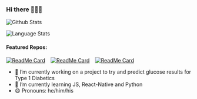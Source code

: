 ### Hi there 👋👋👋
![Github Stats](https://github-readme-stats.vercel.app/api?username=dave-t-c&count_private=true&show_icons=true&include_all_commits=true)

![Language Stats](https://github-readme-stats.vercel.app/api/top-langs/?username=dave-t-c&count_private=true&show_icons=true)

#### Featured Repos:
[![ReadMe Card](https://github-readme-stats.vercel.app/api/pin/?username=dave-t-c&repo=Extensible-Clustering)](https://github.com/anuraghazra/github-readme-stats)
&ensp;
[![ReadMe Card](https://github-readme-stats.vercel.app/api/pin/?username=dave-t-c&repo=TfGM-API-Wrapper)](https://github.com/anuraghazra/github-readme-stats)
&ensp;
[![ReadMe Card](https://github-readme-stats.vercel.app/api/pin/?username=dave-t-c&repo=TfGM-API-Wrapper-iOS)](https://github.com/anuraghazra/github-readme-stats)



<!--- ℹ️ [My Website](https://www.dccompsci.com)-->
- 🔭 I’m currently working on a project to try and predict glucose results for Type 1 Diabetics
- 🌱 I’m currently learning JS, React-Native and Python
- 😄 Pronouns: he/him/his
<!-- - 📫 How to reach me:
  ![Twitter](https://img.shields.io/twitter/follow/dccompsci?style=social) -->

